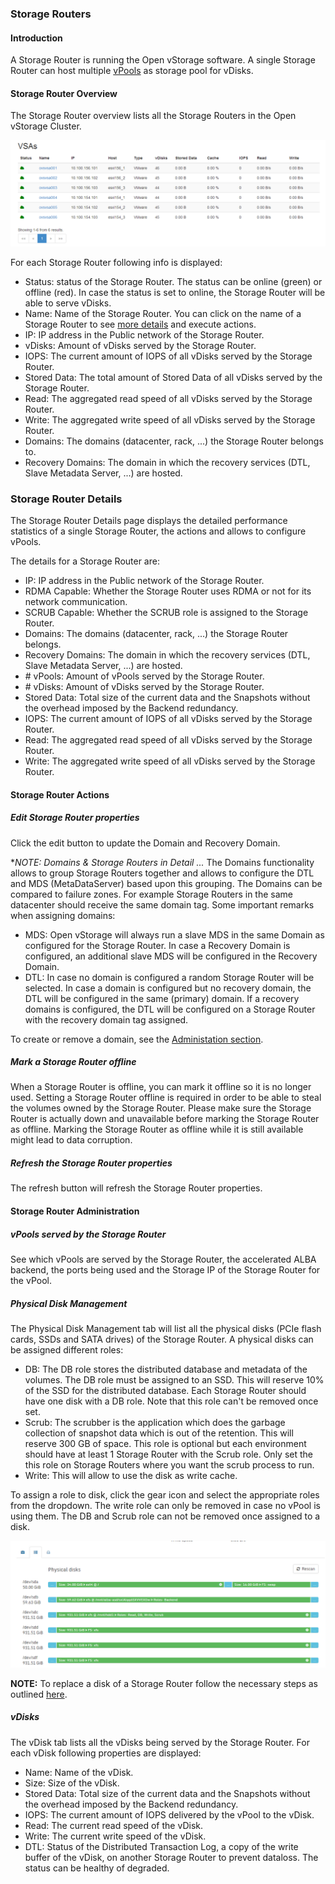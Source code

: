 ### Storage Routers

#### Introduction

A Storage Router is  running the Open vStorage software. A single Storage Router can host multiple [vPools](vpools.md)
as storage pool for vDisks.

#### Storage Router Overview

The Storage Router overview lists all the Storage Routers in the Open vStorage Cluster.

![](../../Images/vsa_overview.png)


For each Storage Router following info is displayed:

-   Status: status of the Storage Router. The status can be online (green) or
    offline (red). In case the status is set to online, the Storage Router will be
    able to serve vDisks.
-   Name: Name of the Storage Router. You can click on the name of a Storage Router to see
    [more details](#details) and execute actions.
-   IP: IP address in the Public network of the Storage Router.
-   vDisks: Amount of vDisks served by the Storage Router.
-   IOPS: The current amount of IOPS of all vDisks served by the Storage Router.
-   Stored Data: The total amount of Stored Data of all vDisks served by
    the Storage Router.
-   Read: The aggregated read speed of all vDisks served by the Storage Router.
-   Write: The aggregated write speed of all vDisks served by the Storage Router.
-   Domains: The domains (datacenter, rack, ...) the Storage Router belongs to.
-   Recovery Domains: The domain in which the recovery services (DTL, Slave Metadata Server, ...) are hosted.


### Storage Router Details

The Storage Router Details page displays the detailed performance statistics of a
single Storage Router, the actions and allows to configure vPools.

The details for a Storage Router are:

-   IP: IP address in the Public network of the Storage Router.
-   RDMA Capable: Whether the Storage Router uses RDMA or not for its network communication.
-   SCRUB Capable: Whether the SCRUB role is assigned to the Storage Router.
-   Domains: The domains (datacenter, rack, ...) the Storage Router belongs.
-   Recovery Domains: The domain in which the recovery services (DTL, Slave Metadata Server, ...) are hosted.
-   &num; vPools: Amount of vPools served by the Storage Router.
-   &num; vDisks: Amount of vDisks served by the Storage Router.
-   Stored Data: Total size of the current data and the Snapshots
    without the overhead imposed by the Backend redundancy.
-   IOPS: The current amount of IOPS of all vDisks served by the Storage Router.
-   Read: The aggregated read speed of all vDisks served by the Storage Router.
-   Write: The aggregated write speed of all vDisks served by the Storage Router.

#### Storage Router Actions

##### Edit Storage Router properties
Click the edit button to update the Domain and Recovery Domain. 

**NOTE: Domains & Storage Routers in Detail ...* 
The Domains functionality allows to group Storage Routers together and allows to configure the DTL and MDS (MetaDataServer) based upon this grouping.
The Domains can be compared to failure zones. For example Storage Routers in the same datacenter should receive the same domain tag. Some important remarks when assigning domains:
* MDS: Open vStorage will always run a slave MDS in the same Domain as configured for the Storage Router. In case a Recovery Domain is configured, an additional slave MDS will be configured in the Recovery Domain.
* DTL: In case no domain is configured a random Storage Router will be selected. In case a domain is configured but no recovery domain, the DTL will be configured in the same (primary) domain. If a recovery domains is configured, the DTL will be configured on a Storage Router with the recovery domain tag assigned.

To create or remove a domain, see the [Administation section](administration.md).


##### Mark a Storage Router offline
When a Storage Router is offline, you can mark it offline so it is no longer used. Setting a Storage Router offline is required in order to be able to steal the volumes owned by the Storage Router. Please make sure the Storage Router is actually down and unavailable before marking the Storage Router as offline. Marking the Storage Router as offline while it is still available might lead to data corruption.

##### Refresh the Storage Router properties
The refresh button will refresh the Storage Router properties.

#### Storage Router Administration

##### vPools served by the Storage Router
See which vPools are served by the Storage Router, the accelerated ALBA backend, the ports being used and the Storage IP of the Storage Router for the vPool.

##### Physical Disk Management
The Physical Disk Management tab will list all the physical disks (PCIe flash cards, SSDs and SATA drives) of the Storage Router. A physical disks can be assigned different roles:
-   DB: The DB role stores the distributed database and metadata of the volumes. The DB role must be assigned to an SSD. This will reserve 10% of the SSD for the distributed database. Each Storage Router should have one disk with a DB role. Note that this role can't be removed once set.
-   Scrub: The scrubber is the application which does the garbage collection of snapshot data which is out of the retention. This will reserve 300 GB of space. This role is optional but each environment should have at least 1 Storage Router with the Scrub role. Only set the this role on Storage Routers where you want the scrub process to run.
-   Write: This will allow to use the disk as write cache.

To assign a role to disk, click the gear icon and select the appropriate roles from the dropdown.
The write role can only be removed in case no vPool is using them. The DB and Scrub role can not be removed once assigned to a disk.

![](../../Images/physicaldiskmanagement.png)

**NOTE:** To replace a disk of a Storage Router follow the necessary steps as outlined [here](../maintenance/replacewrite.md).

##### vDisks
The vDisk tab lists all the vDisks being served by the Storage Router. For each vDisk following properties are displayed:
-   Name: Name of the vDisk.
-   Size: Size of the vDisk.
-   Stored Data: Total size of the current data and the Snapshots
    without the overhead imposed by the Backend redundancy.
-   IOPS: The current amount of IOPS delivered by the vPool to the
    vDisk.
-   Read: The current read speed of the vDisk.
-   Write: The current write speed of the vDisk.
-   DTL: Status of the Distributed Transaction Log, a copy of the write buffer of the
    vDisk, on another Storage Router to prevent dataloss. The status can be healthy
    of degraded.
